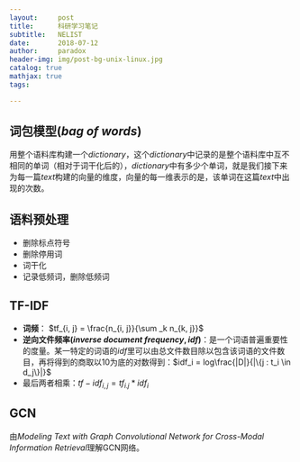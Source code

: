 ```yaml
---
layout:     post
title:      科研学习笔记
subtitle:   NELIST
date:       2018-07-12
author:     paradox
header-img: img/post-bg-unix-linux.jpg
catalog: true
mathjax: true
tags: 

---
```


## 词包模型$(bag\ of\ words)$

用整个语料库构建一个$dictionary$，这个$dictionary$中记录的是整个语料库中互不相同的单词（相对于词干化后的），$dictionary$中有多少个单词，就是我们接下来为每一篇$text$构建的向量的维度，向量的每一维表示的是，该单词在这篇$text$中出现的次数。

## 语料预处理

- 删除标点符号
- 删除停用词
- 词干化
- 记录低频词，删除低频词

## TF-IDF

- **词频**： $tf_{i, j} = \frac{n_{i, j}}{\sum _k n_{k, j}}​$
- **逆向文件频率$(inverse\ document\ frequency, idf)$**：是一个词语普遍重要性的度量。某一特定的词语的$idf$里可以由总文件数目除以包含该词语的文件数目，再将得到的商取以$10$为底的对数得到：$idf_i = log\frac{|D|}{|\{j : t_i \in d_j\}|}$
- 最后两者相乘：$tf-idf_{i,j} = tf_{i.j} * idf_i$

## GCN

由*Modeling Text with Graph Convolutional Network for Cross-Modal Information Retrieval*理解GCN网络。

